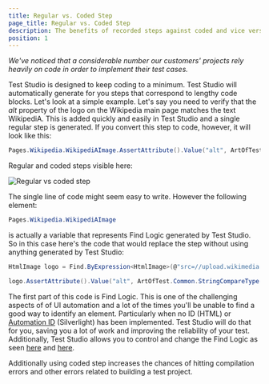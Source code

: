 ```yaml
---
title: Regular vs. Coded Step
page_title: Regular vs. Coded Step
description: The benefits of recorded steps against coded and vice versa. 
position: 1
---
```


*We've noticed that a considerable number our customers' projects rely heavily on code in order to implement their test cases.*

Test Studio is designed to keep coding to a minimum. Test Studio will automatically generate for you steps that correspond to lengthy code blocks. Let's look at a simple example. Let's say you need to verify that the *alt* property of the logo on the Wikipedia main page matches the text WikipediA. This is added quickly and easily in Test Studio and a single regular step is generated. If you convert this step to code, however, it will look like this:

````C#
Pages.Wikipedia.WikipediAImage.AssertAttribute().Value("alt", ArtOfTest.Common.StringCompareType.Contains, "WikipediA");
````

Regular and coded steps visible here:

![Regular vs coded step][1]

The single line of code might seem easy to write. However the following element:

````C#
Pages.Wikipedia.WikipediAImage
````

is actually a variable that represents Find Logic generated by Test Studio. So in this case here's the code that would replace the step without using anything generated by Test Studio:

````C#
HtmlImage logo = Find.ByExpression<HtmlImage>(@"src=//upload.wikimedia.org/wikipedia/commons/thumb/b/bb/Wikipedia_wordmark.svg/174px-Wikipedia_wordmark.svg.png");

logo.AssertAttribute().Value("alt", ArtOfTest.Common.StringCompareType.Contains, "WikipediA");
````

The first part of this code is Find Logic. This is one of the challenging aspects of of UI automation and a lot of the times you'll be unable to find a good way to identify an element. Particularly when no ID (HTML) or <a href="http://blogs.telerik.com/automated-testing-tools/posts/11-03-01/best-practices-element-identification-with-id-and-automationid" target="_blank">Automation ID</a> (Silverlight) has been implemented. Test Studio will do that for you, saving you a lot of work and improving the reliability of your test. Additionally, Test Studio allows you to control and change the Find Logic as seen <a href="/features/elements-explorer/find-element" target="_blank">here</a> and <a href="/features/project-settings/identification-logic" target="_blank">here</a>.
 
Additionally using coded step increases the chances of hitting compilation errors and other errors related to building a test project.

[1]: /img/knowledge-base/best-practices-kb/regular-vs-coded-step/fig1.png

